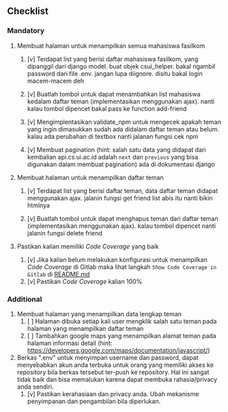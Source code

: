 
## Checklist

### Mandatory
1. Membuat halaman untuk menampilkan semua mahasiswa fasilkom
    1. [v] Terdapat list yang berisi daftar mahasiswa fasilkom, yang dipanggil dari django model.
    buat objek csui_helper. bakal ngambil password dari file .env. jangan lupa diignore. disitu bakal login macem-macem deh
    2. [v] Buatlah tombol untuk dapat menambahkan list mahasiswa kedalam daftar teman (implementasikan menggunakan ajax).
    nanti kalau tombol dipencet bakal pass ke function add-friend

    3. [v] Mengimplentasikan validate_npm untuk mengecek apakah teman yang ingin dimasukkan sudah ada didalam daftar teman atau belum.
    kalau ada perubahan di textbox nanti jalanan fungsi cek npm

    4. [v] Membuat pagination (hint: salah satu data yang didapat dari kembalian api.cs.ui.ac.id adalah `next` dan `previous` yang bisa digunakan dalam membuat pagination)
    ada di dokumentasi django

2. Membuat halaman untuk menampilkan daftar teman
    1. [v] Terdapat list yang berisi daftar teman, data daftar teman didapat menggunakan ajax.
    jalanin fungsi get friend list abis itu nanti bikin htmlnya

    2. [v] Buatlah tombol untuk dapat menghapus teman dari daftar teman (implementasikan menggunakan ajax).
    kalau tombol dipencet nanti jalanin fungsi delete friend

3. Pastikan kalian memiliki _Code Coverage_ yang baik
    1. [v] Jika kalian belum melakukan konfigurasi untuk menampilkan _Code Coverage_ di Gitlab maka lihat langkah `Show Code Coverage in Gitlab` di [README.md](https://gitlab.com/PPW-2017/ppw-lab/blob/master/README.md)
    2. [v] Pastikan _Code Coverage_ kalian 100%


### Additional

1. Membuat halaman yang menampilkan data lengkap teman 
    1. [ ] Halaman dibuka setiap kali user mengklik salah satu teman pada halaman yang menampilkan daftar teman
    1. [ ] Tambahkan google maps yang menampilkan alamat teman pada halaman informasi detail (hint: https://developers.google.com/maps/documentation/javascript/)
1. Berkas ".env" untuk menyimpan username dan password, dapat menyebabkan akun anda terbuka untuk orang yang memiliki 
   akses ke repository bila berkas tersebut ter-push ke repository.
   Hal ini sangat tidak baik dan bisa memalukan karena dapat membuka rahasia/privacy anda sendiri.
    1. [v] Pastikan kerahasiaan dan privacy anda. Ubah mekanisme penyimpanan dan pengambilan bila diperlukan. 